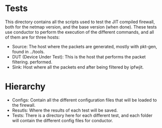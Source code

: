 Tests
=====
This directory contains all the scripts used to test the JIT compiled firewall,
both for the netmap version, and the base version (when done). These tests use
conductor to perform the execution of the different commands, and all of them
are for three hosts:

- Source: The host where the packets are generated, mostly with pkt-gen, found
  in ../tools.
- DUT (Device Under Test): This is the host that performs the packet filtering.
  performed.
- Sink: Host where all the packets end after being filtered by ipfwjit.

Hierarchy
=========
- Configs: Contain all the different configuration files that will be loaded to
  the firewall.
- Resutls: Where the results of each test will be saved.
- Tests: There is a directory here for each different test, and each folder
  will contain the different config files for conductor.
